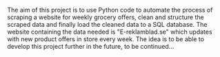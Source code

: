 The aim of this project is to use Python code to automate the process of scraping a website for weekly grocery offers, clean and structure the scraped data and finally load the cleaned data to a SQL database. 
The website containing the data needed is "E-reklamblad.se" which updates with new product offers in store every week. The idea is to be able to develop this project further in the future, to be continued...
